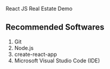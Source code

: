 React JS Real Estate Demo

Recommended Softwares
----------------------------
1) Git
2) Node.js
3) create-react-app
4) Microsoft Visual Studio Code (IDE)
